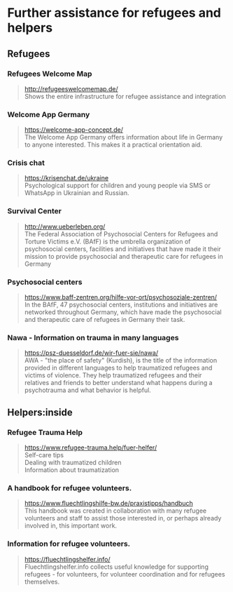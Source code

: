 # Further assistance for refugees and helpers

## Refugees

### Refugees Welcome Map

> <http://refugeeswelcomemap.de/>  
> Shows the entire infrastructure for refugee assistance and integration

### Welcome App Germany

> <https://welcome-app-concept.de/>  
The Welcome App Germany offers information about life in Germany to anyone interested. This makes it a practical orientation aid.

### Crisis chat

> <https://krisenchat.de/ukraine>  
Psychological support for children and young people via SMS or WhatsApp in Ukrainian and Russian.

### Survival Center

> <http://www.ueberleben.org/>  
The Federal Association of Psychosocial Centers for Refugees and Torture Victims e.V. (BAfF) is the umbrella organization of psychosocial centers, facilities and initiatives that have made it their mission to provide psychosocial and therapeutic care for refugees in Germany

### Psychosocial centers

> <https://www.baff-zentren.org/hilfe-vor-ort/psychosoziale-zentren/>  
In the BAfF, 47 psychosocial centers, institutions and initiatives are networked throughout Germany, which have made the psychosocial and therapeutic care of refugees in Germany their task.

### Nawa - Information on trauma in many languages

> <https://psz-duesseldorf.de/wir-fuer-sie/nawa/>  
AWA - "the place of safety" (Kurdish), is the title of the information provided in different languages to help traumatized refugees and victims of violence. They help traumatized refugees and their relatives and friends to better understand what happens during a psychotrauma and what behavior is helpful.

## Helpers:inside

### Refugee Trauma Help

> <https://www.refugee-trauma.help/fuer-helfer/>  
Self-care tips  
Dealing with traumatized children  
Information about traumatization

### A handbook for refugee volunteers.

> <https://www.fluechtlingshilfe-bw.de/praxistipps/handbuch>  
This handbook was created in collaboration with many refugee volunteers and staff to assist those interested in, or perhaps already involved in, this important work.

### Information for refugee volunteers.

> <https://fluechtlingshelfer.info/>  
Fluechtlingshelfer.info collects useful knowledge for supporting refugees - for volunteers, for volunteer coordination and for refugees themselves.
